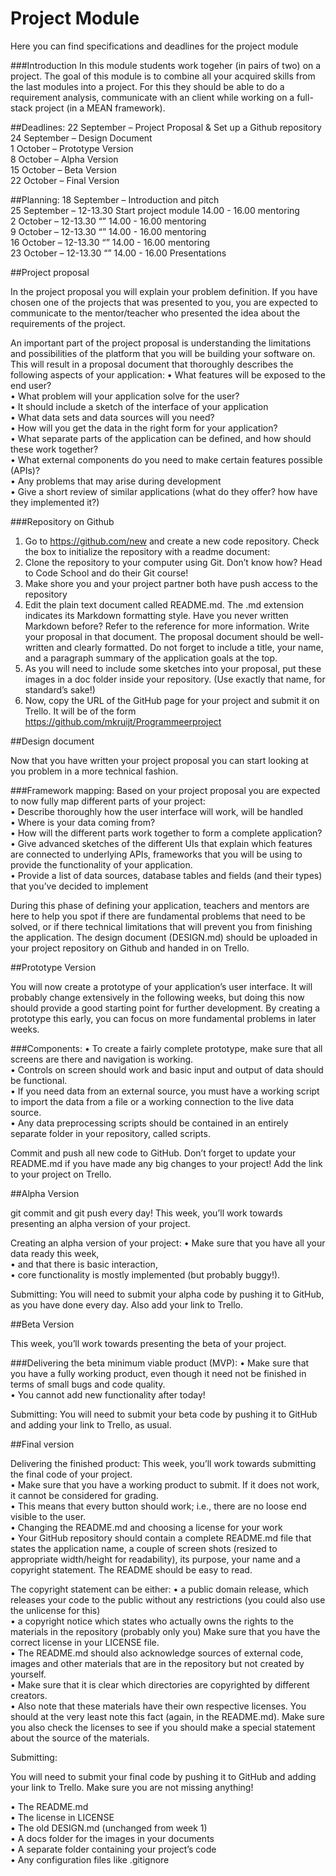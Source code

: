 # Project Module
Here you can find specifications and deadlines for the project module

###Introduction
In this module students work togeher (in pairs of two) on a project. The goal of this module is to combine all your acquired skills from the last modules into a project. For this they should be able to do a requirement analysis, communicate with an client while working on a full-stack project (in a MEAN framework).

##Deadlines:
22 September – Project Proposal & Set up a Github repository
<br>24 September – Design Document
<br>1 October – Prototype Version
<br>8 October – Alpha Version
<br>15 October – Beta Version
<br>22 October – Final Version

##Planning:
18 September – Introduction and pitch
<br>25 September – 12-13.30 Start project module 14.00 - 16.00 mentoring
<br>2 October – 12-13.30 “” 14.00 - 16.00 mentoring
<br>9 October – 12-13.30 “” 14.00 - 16.00 mentoring
<br>16 October – 12-13.30 “” 14.00 - 16.00 mentoring
<br>23 October – 12-13.30 “” 14.00 - 16.00 Presentations

##Project proposal

In the project proposal you will explain your problem definition. If you have chosen one of the projects that was presented to you, you are expected to communicate to the mentor/teacher who presented the idea about the requirements of the project.

An important part of the project proposal is understanding the limitations and possibilities of the platform that you will be building your software on. This will result in a proposal document that thoroughly describes the following aspects of your application:
• What features will be exposed to the end user?
<br>• What problem will your application solve for the user?
<br>• It should include a sketch of the interface of your application
<br>• What data sets and data sources will you need?
<br>• How will you get the data in the right form for your application?
<br>• What separate parts of the application can be defined, and how should these work together?
<br>• What external components do you need to make certain features possible (APIs)?
<br>• Any problems that may arise during development
<br>• Give a short review of similar applications (what do they offer? how have they implemented it?)

###Repository on Github

1. Go to https://github.com/new and create a new code repository. Check the box to initialize the repository with a readme document:
2. Clone the repository to your computer using Git. Don’t know how? Head to Code School and do their Git course!
3. Make shore you and your project partner both have push access to the repository
4. Edit the plain text document called README.md. The .md extension indicates its Markdown formatting style. Have you never written Markdown before? Refer to the reference for more information. Write your proposal in that document. The proposal document should be well-written and clearly formatted. Do not forget to include a title, your name, and a paragraph summary of the application goals at the top.
4. As you will need to include some sketches into your proposal, put these images in a doc folder inside your repository. (Use exactly that name, for standard’s sake!)
5. Now, copy the URL of the GitHub page for your project and submit it on Trello. It will be of the form https://github.com/mkruijt/Programmeerproject

##Design document

Now that you have written your project proposal you can start looking at you problem in a more technical fashion.

###Framework mapping:
Based on your project proposal you are expected to now fully map different parts of your project:
<br>• Describe thoroughly how the user interface will work, will be handled
<br>• Where is your data coming from?
<br>• How will the different parts work together to form a complete application?
<br>• Give advanced sketches of the different UIs that explain which features are connected to underlying APIs, frameworks that you will be using to provide the functionality of your application.
<br>• Provide a list of data sources, database tables and fields (and their types) that you’ve decided to implement

During this phase of defining your application, teachers and mentors are here to help you spot if there are fundamental problems that need to be solved, or if there technical limitations that will prevent you from finishing the application.
The design document (DESIGN.md) should be uploaded in your project repository on Github and handed in on Trello.
 	
##Prototype Version

You will now create a prototype of your application’s user interface. It will probably change extensively in the following weeks, but doing this now should provide a good starting point for further development. By creating a prototype this early, you can focus on more fundamental problems in later weeks.

###Components:
• To create a fairly complete prototype, make sure that all screens are there and navigation is working. 
<br>• Controls on screen should work and basic input and output of data should be functional.
<br>• If you need data from an external source, you must have a working script to import the data from a file or a working connection to the live data source.
<br>• Any data preprocessing scripts should be contained in an entirely separate folder in your repository, called scripts.

Commit and push all new code to GitHub. Don’t forget to update your README.md if you have made any big changes to your project! Add the link to your project on Trello.
	
##Alpha Version

git commit and git push every day!
This week, you’ll work towards presenting an alpha version of your project. 

Creating an alpha version of your project:
• Make sure that you have all your data ready this week, 
<br>• and that there is basic interaction, 
<br>• core functionality is mostly implemented (but probably buggy!).
	
Submitting:
You will need to submit your alpha code by pushing it to GitHub, as you have done every day. Also add your link to Trello.

##Beta Version

This week, you’ll work towards presenting the beta of your project. 

###Delivering the beta minimum viable product (MVP):
• Make sure that you have a fully working product, even though it need not be finished in terms of small bugs and code quality. 
<br>• You cannot add new functionality after today!

Submitting:
You will need to submit your beta code by pushing it to GitHub and adding your link to Trello, as usual.

##Final version

Delivering the finished product:
This week, you’ll work towards submitting the final code of your project.  
• Make sure that you have a working product to submit. If it does not work, it cannot be considered for grading. 
<br>• This means that every button should work; i.e., there are no loose end visible to the user.
<br>• Changing the README.md and choosing a license for your work
<br>• Your GitHub repository should contain a complete README.md file that states the application name, a couple of screen shots (resized to appropriate width/height for readability), its purpose, your name and a copyright statement. The README should be easy to read.

The copyright statement can be either:
• a public domain release, which releases your code to the public without any restrictions (you could also use the unlicense for this)
<br>• a copyright notice which states who actually owns the rights to the materials in the repository (probably only you)
Make sure that you have the correct license in your LICENSE file.
<br>• The README.md should also acknowledge sources of external code, images and other materials that are in the repository but not created by yourself. 
<br>• Make sure that it is clear which directories are copyrighted by different creators.
<br>• Also note that these materials have their own respective licenses. You should at the very least note this fact (again, in the README.md). Make sure you also check the licenses to see if you should make a special statement about the source of the materials.

Submitting:

You will need to submit your final code by pushing it to GitHub and adding your link to Trello. Make sure you are not missing anything!

• The README.md
<br>• The license in LICENSE
<br>• The old DESIGN.md (unchanged from week 1)
<br>• A docs folder for the images in your documents
<br>• A separate folder containing your project’s code
<br>• Any configuration files like .gitignore
